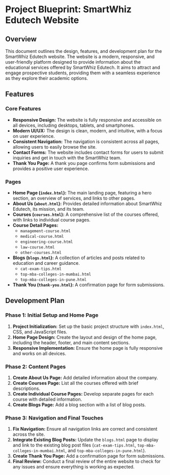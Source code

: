 # Project Blueprint: SmartWhiz Edutech Website

## Overview

This document outlines the design, features, and development plan for the SmartWhiz Edutech website. The website is a modern, responsive, and user-friendly platform designed to provide information about the educational services offered by SmartWhiz Edutech. It aims to attract and engage prospective students, providing them with a seamless experience as they explore their academic options.

## Features

### Core Features

*   **Responsive Design:** The website is fully responsive and accessible on all devices, including desktops, tablets, and smartphones.
*   **Modern UI/UX:** The design is clean, modern, and intuitive, with a focus on user experience.
*   **Consistent Navigation:** The navigation is consistent across all pages, allowing users to easily browse the site.
*   **Contact Forms:** The website includes contact forms for users to submit inquiries and get in touch with the SmartWhiz team.
*   **Thank You Page:** A thank you page confirms form submissions and provides a positive user experience.

### Pages

*   **Home Page (`index.html`):** The main landing page, featuring a hero section, an overview of services, and links to other pages.
*   **About Us (`about.html`):** Provides detailed information about SmartWhiz Edutech, its mission, and its team.
*   **Courses (`courses.html`):** A comprehensive list of the courses offered, with links to individual course pages.
*   **Course Detail Pages:**
    *   `management-course.html`
    *   `medical-course.html`
    *   `engineering-course.html`
    *   `law-course.html`
    *   `other-courses.html`
*   **Blogs (`blogs.html`):** A collection of articles and posts related to education and career guidance.
    *   `cat-exam-tips.html`
    *   `top-mba-colleges-in-mumbai.html`
    *   `top-mba-colleges-in-pune.html`
*   **Thank You (`thank-you.html`):** A confirmation page for form submissions.

## Development Plan

### Phase 1: Initial Setup and Home Page

1.  **Project Initialization:** Set up the basic project structure with `index.html`, CSS, and JavaScript files.
2.  **Home Page Design:** Create the layout and design of the home page, including the header, footer, and main content sections.
3.  **Responsive Implementation:** Ensure the home page is fully responsive and works on all devices.

### Phase 2: Content Pages

1.  **Create About Us Page:** Add detailed information about the company.
2.  **Create Courses Page:** List all the courses offered with brief descriptions.
3.  **Create Individual Course Pages:** Develop separate pages for each course with detailed information.
4.  **Create Blogs Page:** Add a blog section with a list of blog posts.

### Phase 3: Navigation and Final Touches

1.  **Fix Navigation:** Ensure all navigation links are correct and consistent across the site.
2.  **Integrate Existing Blog Posts:** Update the `blogs.html` page to display and link to the existing blog post files (`cat-exam-tips.html`, `top-mba-colleges-in-mumbai.html`, and `top-mba-colleges-in-pune.html`).
3.  **Create Thank You Page:** Add a confirmation page for form submissions.
4.  **Final Review:** Conduct a final review of the entire website to check for any issues and ensure everything is working as expected.
